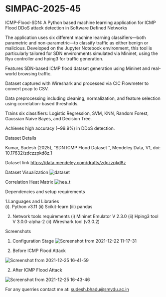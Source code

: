 # SIMPAC-2025-45
ICMP-Flood-SDN: A Python based machine learning application for ICMP Flood DDoS attack detection in Software Defined Networks

The application uses six different machine learning classifiers—both parametric and non-parametric—to classify traffic as either benign or malicious. Developed on the Jupyter Notebook environment, this tool is particularly tailored for SDN environments simulated via Mininet, using the Ryu controller and hping3 for traffic generation.

Features
SDN-based ICMP flood dataset generation using Mininet and real-world browsing traffic.

Dataset captured with Wireshark and processed via CIC Flowmeter to convert pcap to CSV.

Data preprocessing including cleaning, normalization, and feature selection using correlation-based thresholds.

Trains six classifiers: Logistic Regression, SVM, KNN, Random Forest, Gaussian Naive Bayes, and Decision Tree.

Achieves high accuracy (~99.9%) in DDoS detection.

Dataset Details

Kumar, Sudesh (2025), “SDN ICMP Flood Dataset ”, Mendeley Data, V1, doi: 10.17632/zdczzpkd8z.1

Dataset link
https://data.mendeley.com/drafts/zdczzpkd8z

Dataset Visualization
![dataset](https://github.com/user-attachments/assets/623dda10-25e3-4ea6-81c4-0317872df722)

Correlation Heat Matrix 
![hea_t](https://github.com/user-attachments/assets/badcf3fb-4001-49fd-b21d-5e0834d9d694)


Dependencies and setup requirements

1.Languages and Libraries  
(i). Python v3.11
(ii) Scikit-learn
(iii) pandas

2. Network tools requirements 
(i) Mininet Emulator	V 2.3.0
(ii) Hping3 tool	V 3.0.0-alpha-2
(ii) Wireshark tool	(v3.0.2)

Screenshots
1. Configuration Stage
![Screenshot from 2021-12-22 11-17-31](https://github.com/user-attachments/assets/f15131b1-4b26-42ad-bf4e-c757829d0ac8)

2. Before ICMP Flood Attack

![Screenshot from 2021-12-25 16-41-59](https://github.com/user-attachments/assets/4b10544b-e9ca-413f-a237-f919dffff0d2)

2. After ICMP Flood Attack
   
![Screenshot from 2021-12-25 16-43-46](https://github.com/user-attachments/assets/4e08f83a-9534-49ff-a99d-0ed96922893d)

For any querries contact me at: sudesh.bhadu@smvdu.ac.in
